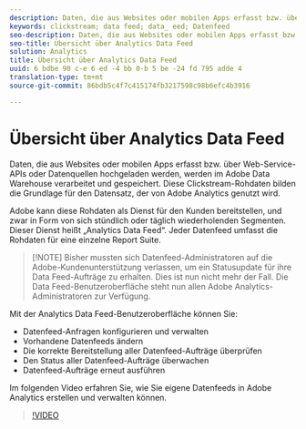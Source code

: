 ```yaml
---
description: Daten, die aus Websites oder mobilen Apps erfasst bzw. über Web-Service-APIs oder Datenquellen hochgeladen werden, werden im Adobe Data Warehouse verarbeitet und gespeichert. Diese Clickstream-Rohdaten bilden die Grundlage für den Datensatz, der von Adobe Analytics genutzt wird.
keywords: clickstream; data feed; data_ eed; Datenfeed
seo-description: Daten, die aus Websites oder mobilen Apps erfasst bzw. über Web-Service-APIs oder Datenquellen hochgeladen werden, werden im Adobe Data Warehouse verarbeitet und gespeichert. Diese Clickstream-Rohdaten bilden die Grundlage für den Datensatz, der von Adobe Analytics genutzt wird.
seo-title: Übersicht über Analytics Data Feed
solution: Analytics
title: Übersicht über Analytics Data Feed
uuid: 6 bdbe 90 c-e 6 ed -4 bb 0-b 5 be -24 fd 795 adde 4
translation-type: tm+mt
source-git-commit: 86bdb5c4f7c415174fb3217598c98b6efc4b3916

---
```



# Übersicht über Analytics Data Feed

Daten, die aus Websites oder mobilen Apps erfasst bzw. über Web-Service-APIs oder Datenquellen hochgeladen werden, werden im Adobe Data Warehouse verarbeitet und gespeichert. Diese Clickstream-Rohdaten bilden die Grundlage für den Datensatz, der von Adobe Analytics genutzt wird.

Adobe kann diese Rohdaten als Dienst für den Kunden bereitstellen, und zwar in Form von sich stündlich oder täglich wiederholenden Segmenten. Dieser Dienst heißt „Analytics Data Feed“. Jeder Datenfeed umfasst die Rohdaten für eine einzelne Report Suite.

>[!NOTE] Bisher mussten sich Datenfeed-Administratoren auf die Adobe-Kundenunterstützung verlassen, um ein Statusupdate für ihre Data Feed-Aufträge zu erhalten. Dies ist nun nicht mehr der Fall. Die Data Feed-Benutzeroberfläche steht nun allen Adobe Analytics-Administratoren zur Verfügung.

Mit der Analytics Data Feed-Benutzeroberfläche können Sie:

* Datenfeed-Anfragen konfigurieren und verwalten
* Vorhandene Datenfeeds ändern
* Die korrekte Bereitstellung aller Datenfeed-Aufträge überprüfen
* Den Status aller Datenfeed-Aufträge überwachen
* Datenfeed-Aufträge erneut ausführen

Im folgenden Video erfahren Sie, wie Sie eigene Datenfeeds in Adobe Analytics erstellen und verwalten können.

>[!VIDEO](https://www.youtube.com/watch?v=m_fb--gNtR4)
